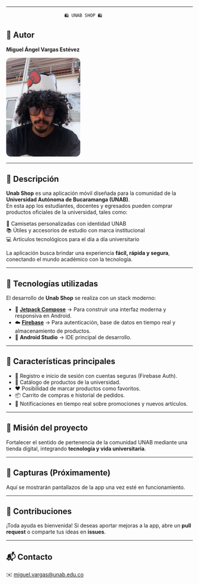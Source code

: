 
---

                          🛍️ UNAB SHOP 🛍️


## 👤 Autor
**Miguel Ángel Vargas Estévez**

<img src="foto.jpg" width="200" style="border-radius: 12px;"/>

---

## 📖 Descripción
**Unab Shop** es una aplicación móvil diseñada para la comunidad de la **Universidad Autónoma de Bucaramanga (UNAB)**.  
En esta app los estudiantes, docentes y egresados pueden comprar productos oficiales de la universidad, tales como:

👕 Camisetas personalizadas con identidad UNAB  
📚 Útiles y accesorios de estudio con marca institucional  
💻 Artículos tecnológicos para el día a día universitario

La aplicación busca brindar una experiencia **fácil, rápida y segura**, conectando el mundo académico con la tecnología.

---

## 🚀 Tecnologías utilizadas
El desarrollo de **Unab Shop** se realiza con un stack moderno:

- 🎨 **[Jetpack Compose](https://developer.android.com/jetpack/compose)** → Para construir una interfaz moderna y responsiva en Android.
- ☁️ **[Firebase](https://firebase.google.com/)** → Para autenticación, base de datos en tiempo real y almacenamiento de productos.
- 📱 **Android Studio** → IDE principal de desarrollo.

---

## 🎯 Características principales
- 🔑 Registro e inicio de sesión con cuentas seguras (Firebase Auth).
- 🛒 Catálogo de productos de la universidad.
- ❤️ Posibilidad de marcar productos como favoritos.
- 📦 Carrito de compras e historial de pedidos.
- 🔔 Notificaciones en tiempo real sobre promociones y nuevos artículos.

---

## 🌟 Misión del proyecto
Fortalecer el sentido de pertenencia de la comunidad UNAB mediante una tienda digital, integrando **tecnología y vida universitaria**.

---

## 📸 Capturas (Próximamente)
Aquí se mostrarán pantallazos de la app una vez esté en funcionamiento.

---

## 🤝 Contribuciones
¡Toda ayuda es bienvenida! Si deseas aportar mejoras a la app, abre un **pull request** o comparte tus ideas en **issues**.

---

## 📬 Contacto
✉️ miguel.vargas@unab.edu.co  
 
